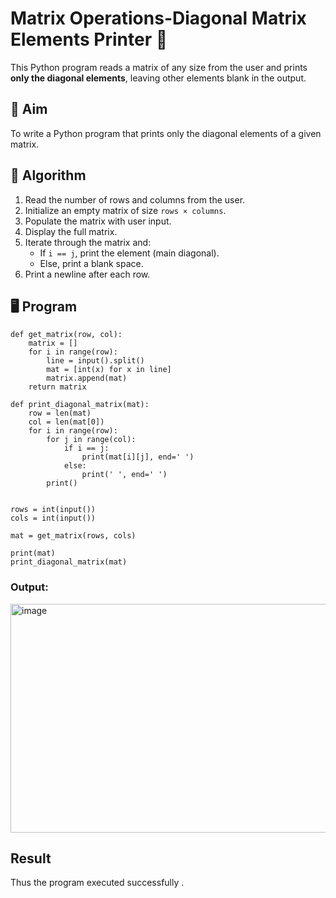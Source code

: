# Matrix Operations-Diagonal Matrix Elements Printer 🧮

This Python program reads a matrix of any size from the user and prints **only the diagonal elements**, leaving other elements blank in the output.

## 📌 Aim

To write a Python program that prints only the diagonal elements of a given matrix.

## 🧠 Algorithm

1. Read the number of rows and columns from the user.
2. Initialize an empty matrix of size `rows × columns`.
3. Populate the matrix with user input.
4. Display the full matrix.
5. Iterate through the matrix and:
   - If `i == j`, print the element (main diagonal).
   - Else, print a blank space.
6. Print a newline after each row.

## 🖥️ Program
    def get_matrix(row, col):
        matrix = []
        for i in range(row):
            line = input().split()
            mat = [int(x) for x in line]
            matrix.append(mat)
        return matrix

    def print_diagonal_matrix(mat):
        row = len(mat)
        col = len(mat[0])
        for i in range(row):
            for j in range(col):
                if i == j:
                    print(mat[i][j], end=' ')
                else:
                    print(' ', end=' ')
            print() 


    rows = int(input())
    cols = int(input())

    mat = get_matrix(rows, cols)

    print(mat)
    print_diagonal_matrix(mat)


### Output:
<img width="1135" height="366" alt="image" src="https://github.com/user-attachments/assets/44d3c991-8e52-4961-898f-8e8f374ee15a" />

## Result
Thus the program executed successfully .
